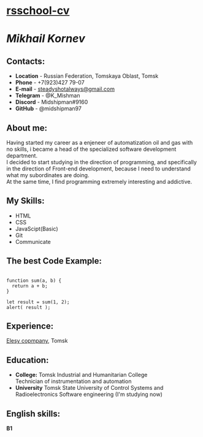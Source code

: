 # [rsschool-cv](https://midshipman97.github.io/rsschool-cv/cv)
# *Mikhail Kornev*

## Contacts:
+ **Location** - Russian Federation, Tomskaya Oblast, Tomsk
+ **Phone** - +7(923)427 79-07
+ **E-mail** - steadyshotalways@gmail.com
+ **Telegram** - @K_Mishman
+ **Discord** - Midshipman#9160
+ **GitHub** - @midshipman97

## About me:
Having started my career as a enjeneer of automatization oil and gas with no skills, i became a head of the specialized software development department.\
I decided to start studying in the direction of programming, and specifically in the direction of Front-end development, because I need to understand what my subordinates are doing.\
At the same time, I find programming extremely interesting and addictive.

## My Skills:
+ HTML
+ CSS
+ JavaScipt(Basic)
+ Git
+ Communicate

## The best Code Example:

```

function sum(a, b) {
  return a + b;
}

let result = sum(1, 2);
alert( result );

```

## Experience:
[Elesy copmpany](https://elesy.ru/), Tomsk

## Education:
+ **College:** Tomsk Industrial and Humanitarian College\
Technician of instrumentation and automation
+ **University** Tomsk State University of Control Systems and Radioelectronics
Software engineering (I'm studying now)

## English skills:
**B1**
